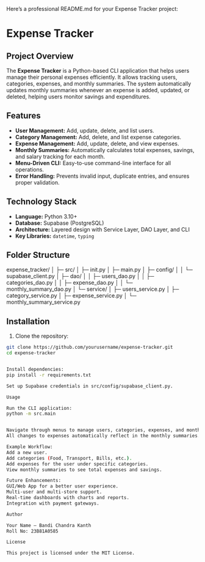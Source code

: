 Here’s a professional README.md for your Expense Tracker project:

# Expense Tracker

## Project Overview
The **Expense Tracker** is a Python-based CLI application that helps users manage their personal expenses efficiently. It allows tracking users, categories, expenses, and monthly summaries. The system automatically updates monthly summaries whenever an expense is added, updated, or deleted, helping users monitor savings and expenditures.

## Features
- **User Management:** Add, update, delete, and list users.
- **Category Management:** Add, delete, and list expense categories.
- **Expense Management:** Add, update, delete, and view expenses.
- **Monthly Summaries:** Automatically calculates total expenses, savings, and salary tracking for each month.
- **Menu-Driven CLI:** Easy-to-use command-line interface for all operations.
- **Error Handling:** Prevents invalid input, duplicate entries, and ensures proper validation.

## Technology Stack
- **Language:** Python 3.10+
- **Database:** Supabase (PostgreSQL)
- **Architecture:** Layered design with Service Layer, DAO Layer, and CLI
- **Key Libraries:** `datetime`, `typing`

## Folder Structure


expense_tracker/
│
├─ src/
│ ├─ init.py
│ ├─ main.py
│ ├─ config/
│ │ └─ supabase_client.py
│ ├─ dao/
│ │ ├─ users_dao.py
│ │ ├─ categories_dao.py
│ │ ├─ expense_dao.py
│ │ └─ monthly_summary_dao.py
│ └─ service/
│ ├─ users_service.py
│ ├─ category_service.py
│ ├─ expense_service.py
│ └─ monthly_summary_service.py


## Installation
1. Clone the repository:
```bash
git clone https://github.com/yourusername/expense-tracker.git
cd expense-tracker


Install dependencies:
pip install -r requirements.txt

Set up Supabase credentials in src/config/supabase_client.py.

Usage

Run the CLI application:
python -m src.main


Navigate through menus to manage users, categories, expenses, and monthly summaries.
All changes to expenses automatically reflect in the monthly summaries.

Example Workflow:
Add a new user.
Add categories (Food, Transport, Bills, etc.).
Add expenses for the user under specific categories.
View monthly summaries to see total expenses and savings.

Future Enhancements:
GUI/Web App for a better user experience.
Multi-user and multi-store support.
Real-time dashboards with charts and reports.
Integration with payment gateways.

Author

Your Name – Bandi Chandra Kanth
Roll No: 23B81A0585

License

This project is licensed under the MIT License.


